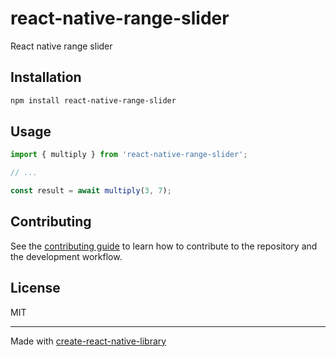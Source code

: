 # react-native-range-slider

React native range slider

## Installation

```sh
npm install react-native-range-slider
```

## Usage

```js
import { multiply } from 'react-native-range-slider';

// ...

const result = await multiply(3, 7);
```

## Contributing

See the [contributing guide](CONTRIBUTING.md) to learn how to contribute to the repository and the development workflow.

## License

MIT

---

Made with [create-react-native-library](https://github.com/callstack/react-native-builder-bob)
